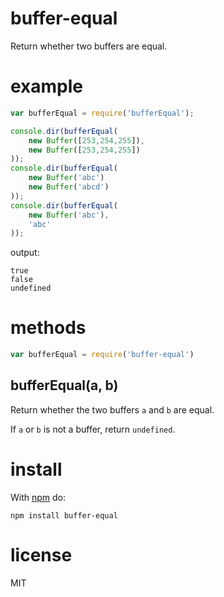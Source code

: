 buffer-equal
============

Return whether two buffers are equal.

example
=======

``` js
var bufferEqual = require('bufferEqual');

console.dir(bufferEqual(
    new Buffer([253,254,255]),
    new Buffer([253,254,255])
));
console.dir(bufferEqual(
    new Buffer('abc')
    new Buffer('abcd')
));
console.dir(bufferEqual(
    new Buffer('abc'),
    'abc'
));
```

output:

```
true
false
undefined
```

methods
=======

``` js
var bufferEqual = require('buffer-equal')
```

bufferEqual(a, b)
-----------------

Return whether the two buffers `a` and `b` are equal.

If `a` or `b` is not a buffer, return `undefined`.

install
=======

With [npm](http://npmjs.org) do:

```
npm install buffer-equal
```

license
=======

MIT
